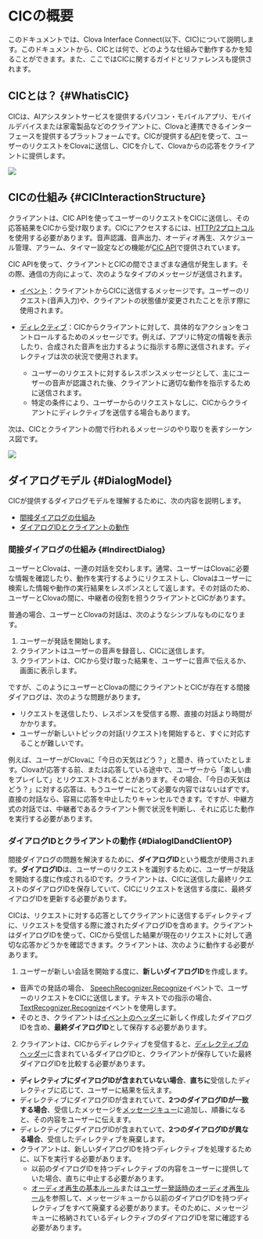 # CICの概要
このドキュメントでは、Clova Interface Connect(以下、CIC)について説明します。このドキュメントから、CICとは何で、どのような仕組みで動作するかを知ることができます。また、ここではCICに関するガイドとリファレンスも提供されます。

## CICとは？ {#WhatisCIC}
CICは、AIアシスタントサービスを提供するパソコン・モバイルアプリ、モバイルデバイスまたは家電製品などのクライアントに、Clovaと連携できるインターフェースを提供するプラットフォームです。CICが提供する[API](/CIC/References/CIC_API.md)を使って、ユーザーのリクエストをClovaに送信し、CICを介して、Clovaからの応答をクライアントに提供します。

![](/CIC/Resources/Images/CIC_Interaction_Structure.png)

## CICの仕組み {#CICInteractionStructure}
クライアントは、CIC APIを使ってユーザーのリクエストをCICに送信し、その応答結果をCICから受け取ります。CICにアクセスするには、[HTTP/2プロトコル](https://tools.ietf.org/html/rfc7540)を使用する必要があります。音声認識、音声出力、オーディオ再生、スケジュール管理、アラーム、タイマー設定などの機能が[CIC API](/CIC/References/CIC_API.md)で提供されています。

CIC APIを使って、クライアントとCICの間でさまざまな通信が発生します。その際、通信の方向によって、次のようなタイプのメッセージが送信されます。

* [イベント](/CIC/References/CIC_API.md#Event)：クライアントからCICに送信するメッセージです。ユーザーのリクエスト(音声入力)や、クライアントの状態値が変更されたことを示す際に使用されます。

* [ディレクティブ](/CIC/References/CIC_API.md#Directive)：CICからクライアントに対して、具体的なアクションをコントロールするためのメッセージです。例えば、アプリに特定の情報を表示したり、合成された音声を出力するように指示する際に送信されます。ディレクティブは次の状況で使用されます。
    * ユーザーのリクエストに対するレスポンスメッセージとして、主にユーザーの音声が認識された後、クライアントに適切な動作を指示するために送信されます。
    * 特定の条件により、ユーザーからのリクエストなしに、CICからクライアントにディレクティブを送信する場合もあります。

次は、CICとクライアントの間で行われるメッセージのやり取りを表すシーケンス図です。

![](/CIC/Resources/Images/CIC_Interaction_Example_in_Sequence_Diagram.png)

## ダイアログモデル {#DialogModel}
CICが提供するダイアログモデルを理解するために、次の内容を説明します。

* [間接ダイアログの仕組み](#IndirectDialog)
* [ダイアログIDとクライアントの動作](#DialogIDandClientOP)

### 間接ダイアログの仕組み {#IndirectDialog}
ユーザーとClovaは、一連の対話を交わします。通常、ユーザーはClovaに必要な情報を確認したり、動作を実行するようにリクエストし、Clovaはユーザーに検索した情報や動作の実行結果をレスポンスとして返します。その対話のため、ユーザーとClovaの間に、中継者の役割を担うクライアントとCICがあります。

普通の場合、ユーザーとClovaの対話は、次のようなシンプルなものになります。

1. ユーザーが発話を開始します。
2. クライアントはユーザーの音声を録音し、CICに送信します。
3. クライアントは、CICから受け取った結果を、ユーザーに音声で伝えるか、画面に表示します。

ですが、このようにユーザーとClovaの間にクライアントとCICが存在する間接ダイアログは、次のような問題があります。

* リクエストを送信したり、レスポンスを受信する際、直接の対話より時間がかかります。
* ユーザーが新しいトピックの対話(リクエスト)を開始すると、すぐに対応することが難しいです。

例えば、ユーザーがClovaに「今日の天気はどう？」と聞き、待っていたとします。Clovaが応答する前、または応答している途中で、ユーザーから「楽しい曲をプレイして」とリクエストされることがあります。その場合、「今日の天気はどう？」に対する応答は、もうユーザーにとって必要な内容ではないはずです。直接の対話なら、容易に応答を中止したりキャンセルできます。ですが、中継方式の対話では、中継者であるクライアント側で状況を判断し、それに応じた動作を実行する必要があります。

### ダイアログIDとクライアントの動作 {#DialogIDandClientOP}

間接ダイアログの問題を解決するために、**ダイアログID**という概念が使用されます。**ダイアログID**は、ユーザーのリクエストを識別するために、ユーザーが発話を開始する度に作成されるIDです。クライアントは、CICに送信した最終リクエストのダイアログIDを保存していて、CICにリクエストを送信する度に、最終ダイアログIDを更新する必要があります。

CICは、リクエストに対する応答としてクライアントに送信するディレクティブに、リクエストを受信する際に渡されたダイアログIDを含めます。クライアントはダイアログIDを使って、CICから受信した結果が現在のリクエストに対して適切な応答かどうかを確認できます。クライアントは、次のように動作する必要があります。

1. ユーザーが新しい会話を開始する度に、**新しいダイアログID**を作成します。
  * 音声での発話の場合、 [SpeechRecognizer.Recognize](/CIC/References/CICInterface/SpeechRecognizer.md)イベントで、ユーザーのリクエストをCICに送信します。テキストでの指示の場合、[TextRecognizer.Recognize](/CIC/References/CICInterface/TextRecognizer.md)イベントを使用します。
  * そのとき、クライアントは[イベントのヘッダー](/CIC/References/CIC_API.md#Event)に新しく作成したダイアログIDを含め、**最終ダイアログID**として保存する必要があります。
2. クライアントは、CICからディレクティブを受信すると、[ディレクティブのヘッダー](/CIC/References/CIC_API.md#Directive)に含まれているダイアログIDと、クライアントが保存していた最終ダイアログIDを比較する必要があります。
  * **ディレクティブにダイアログIDが含まれていない場合**、**直ちに**受信したディレクティブに応じて、ユーザーに結果を伝えます。
  * ディレクティブにダイアログIDが含まれていて、**2つのダイアログIDが一致する場合**、受信したメッセージを[メッセージキュー](/CIC/Guides/Interact_with_CIC.md#ManageMessageQ)に追加し、順番になると、その内容をユーザーに伝えます。
  * ディレクティブにダイアログIDが含まれていて、**2つのダイアログIDが異なる場合**、受信したディレクティブを廃棄します。
  * クライアントは、新しいダイアログIDを持つディレクティブを処理するために、以下を実行する必要があります。
    * 以前のダイアログIDを持つディレクティブの内容をユーザーに提供していた場合、直ちに中止する必要があります。
    * [オーディオ再生の基本ルール](/Design/Design_Guideline_For_Client_Hardware.md#AudioInterruptionRule)または[ユーザー発話時のオーディオ再生ルール](/Design/Design_Guideline_For_Client_Hardware.md#AudioInterruptionRuleForUserUtterance)を参照して、メッセージキューから以前のダイアログIDを持つディレクティブをすべて廃棄する必要があります。そのために、メッセージキューに格納されているディレクティブのダイアログIDを常に確認する必要があります。
